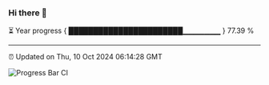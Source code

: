 ### Hi there 👋

⏳ Year progress { ███████████████████████▁▁▁▁▁▁▁ } 77.39 %

---

⏰ Updated on Thu, 10 Oct 2024 06:14:28 GMT

![Progress Bar CI](https://github.com/Shyam-Makwana/GitHub-Actions-Demo/workflows/Progress%20Bar%20CI/badge.svg)
